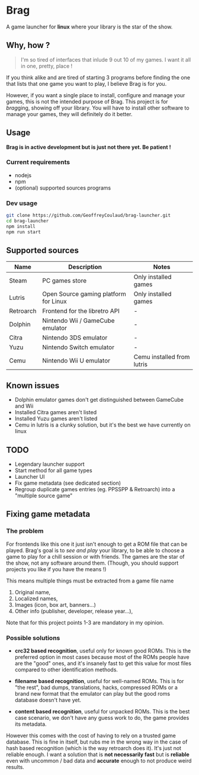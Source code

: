 # Brag
A game launcher for **linux** where your library is the star of the show.

## Why, how ?
> I'm so tired of interfaces that inlude 9 out 10 of my games. I want it all in one, pretty, place ! 

If you think alike and are tired of starting 3 programs before finding the one that lists that one game you want to play, I believe Brag is for you. 

However, if you want a single place to install, configure and manage your games, this is not the intended purpose of Brag. This project is for *brag*ging, showing off your library. You will have to install other software to manage your games, they will definitely do it better.

## Usage
**Brag is in active development but is just not there yet. Be patient !**

### Current requirements
* nodejs
* npm
* (optional) supported sources programs

### Dev usage
```sh
git clone https://github.com/GeoffreyCoulaud/brag-launcher.git
cd brag-launcher
npm install
npm run start
```

## Supported sources
Name | Description | Notes
---- | ----------- | -----
Steam | PC games store | Only installed games
Lutris | Open Source gaming platform for Linux | Only installed games
Retroarch | Frontend for the libretro API | -
Dolphin | Nintendo Wii / GameCube emulator | -
Citra | Nintendo 3DS emulator | -
Yuzu | Nintendo Switch emulator | -
Cemu | Nintendo Wii U emulator | Cemu installed from lutris

## Known issues
* Dolphin emulator games don't get distinguished between GameCube and Wii
* Installed Citra games aren't listed
* Installed Yuzu games aren't listed
* Cemu in lutris is a clunky solution, but it's the best we have currently on linux  

## TODO
* Legendary launcher support
* Start method for all game types
* Launcher UI
* Fix game metadata (see dedicated section)
* Regroup duplicate games entries (eg. PPSSPP & Retroarch) into a "multiple source game"

## Fixing game metadata
### The problem
For frontends like this one it just isn't enough to get a ROM file that can be played. Brag's goal is to *see and play* your library, to be able to choose a game to play for a chill session or with friends. The games are the star of the show, not any software around them. (Though, you should support projects you like if you have the means !)

This means multiple things must be extracted from a game file name
1. Original name,
2. Localized names,
3. Images (icon, box art, banners...)
4. Other info (publisher, developer, release year...),

Note that for this project points 1-3 are mandatory in my opinion.

### Possible solutions  
* __crc32 based recognition__, useful only for known good ROMs. This is the preferred option in most cases because most of the ROMs people have are the "good" ones, and it's insanely fast to get this value for most files compared to other identification methods.

* __filename based recognition__, useful for well-named ROMs. This is for "the rest", bad dumps, translations, hacks, compressed ROMs or a brand new format that the emulator can play but the good roms database doesn't have yet.

* __content based recognition__, useful for unpacked ROMs. This is the best case scenario, we don't have any guess work to do, the game provides its metadata.

However this comes with the cost of having to rely on a trusted game database. This is fine in itself, but rubs me in the wrong way in the case of hash based recognition (which is the way retroarch does it). It's just not reliable enough. I want a solution that is **not necessarily fast** but is **reliable** even with uncommon / bad data and **accurate** enough to not produce weird results. 